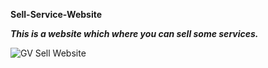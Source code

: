 **Sell-Service-Website**

***This is a website which where you can sell some services.***

![GV Sell Website](https://github.com/Chayon111/Sell-Service-Website/assets/101303939/a63aecb9-39bc-4921-b40e-bec1fdb5a623)
